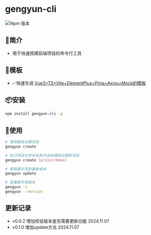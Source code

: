 # gengyun-cli
![Npm 版本](https://img.shields.io/badge/gengyun-cli_v0.0.1-yellow)

## 📖简介
- 用于快速搭建前端项目的命令行工具

## 📕模板
- ✅快速生成 [Vue3+TS+Vite+ElementPlus+Pinia+Axios+Mock的模板](https://github.com/weiwang-1992/vue3-admin-template)

## 📦安装

```bash
npm install gengyun-cli -g
```

## 🚩使用

```bash
# 使用模板创建项目
gengyun create

# 执行项目文件夹名称并选择模板创建新项目
gengyun create [projectName]

# 更新脚手架到最新版本
gengyun update 

# 查看脚手架版本
gengyun -v
gengyun --version
```

## 更新记录
-  v0.0.2 增加校验版本是否需要更新功能 2024.11.07 
-  v0.1.0 增加update方法  2024.11.07
